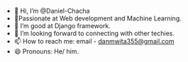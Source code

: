 - 👋 Hi, I’m @Daniel-Chacha
- 👀Passionate at Web development and Machine Learning.
- 🌱 I’m good at  Django framework.
- 💞️ I’m looking forward to connecting with other techies.
- 📫 How to reach me: email - danmwita355@gmail.com
- 😄 Pronouns: He/ him.

<!---
Daniel-Chacha/Daniel-Chacha is a ✨ special ✨ repository because its `README.md` (this file) appears on your GitHub profile.
You can click the Preview link to take a look at your changes.
--->
